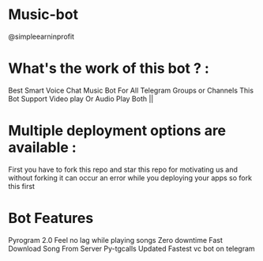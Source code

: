 # Music-bot
@simpleearninprofit
# What's the work of this bot ? :
Best Smart Voice Chat Music Bot For All Telegram Groups or Channels This Bot Support Video play Or Audio Play Both ||
# Multiple deployment options are available :
First you have to fork this repo and star this repo for motivating us and without forking it can occur an error while you deploying your apps so fork this first

# Bot Features
Pyrogram 2.0
Feel no lag while playing songs
Zero downtime
Fast Download Song From Server
Py-tgcalls Updated
Fastest vc bot on telegram
